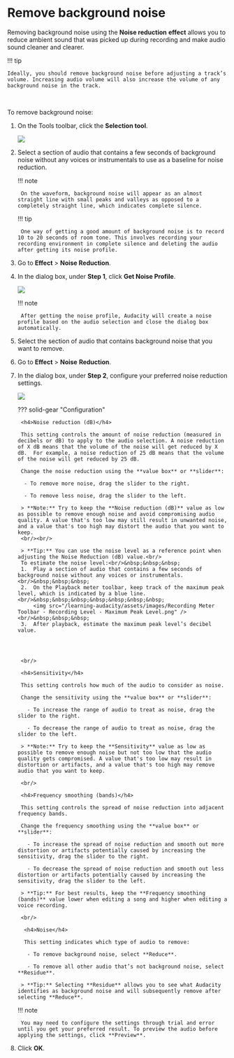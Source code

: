 # Remove background noise

Removing background noise using the **Noise reduction** **effect** allows you to reduce ambient sound that was picked up during recording and make audio sound cleaner and clearer.

!!! tip

    Ideally, you should remove background noise before adjusting a track’s volume. Increasing audio volume will also increase the volume of any background noise in the track.

</br>

To remove background noise:

1. On the Tools toolbar, click the **Selection tool**.

    <img src="/learning-audacity/assets/images/Tools Toolbar - Selection Tool.png" />

2. Select a section of audio that contains a few seconds of background noise without any voices or instrumentals to use as a baseline for noise reduction.

    !!! note 
    
        On the waveform, background noise will appear as an almost straight line with small peaks and valleys as opposed to a completely straight line, which indicates complete silence.

    !!! tip

        One way of getting a good amount of background noise is to record 10 to 20 seconds of room tone. This involves recording your recording environment in complete silence and deleting the audio after getting its noise profile.

3. Go to **Effect** \> **Noise Reduction**.

4. In the dialog box, under **Step 1**, click **Get Noise Profile**.

    <img src="/learning-audacity/assets/images/Noise reduction dialog box - step 1.png" />

    !!! note
    
        After getting the noise profile, Audacity will create a noise profile based on the audio selection and close the dialog box automatically.

5. Select the section of audio that contains background noise that you want to remove.

6. Go to **Effect** \> **Noise** **Reduction**.

7. In the dialog box, under **Step 2**, configure your preferred noise reduction settings.

    <img src="/learning-audacity/assets/images/Noise reduction dialog box - step 2.png" />
    
    ??? solid-gear "Configuration"

        <h4>Noise reduction (dB)</h4>

        This setting controls the amount of noise reduction (measured in decibels or dB) to apply to the audio selection. A noise reduction of X dB means that the volume of the noise will get reduced by X dB.  For example, a noise reduction of 25 dB means that the volume of the noise will get reduced by 25 dB.
        
        Change the noise reduction using the **value box** or **slider**:

         - To remove more noise, drag the slider to the right.

         - To remove less noise, drag the slider to the left.
        
        > **Note:** Try to keep the **Noise reduction (dB)** value as low as possible to remove enough noise and avoid compromising audio quality. A value that's too low may still result in unwanted noise, and a value that's too high may distort the audio that you want to keep.
        <br/><br/>

        > **Tip:** You can use the noise level as a reference point when adjusting the Noise Reduction (dB) value.<br/>
        To estimate the noise level:<br/>&nbsp;&nbsp;&nbsp;
       	1.  Play a section of audio that contains a few seconds of background noise without any voices or instrumentals.<br/>&nbsp;&nbsp;&nbsp;
       	2.  On the Playback meter toolbar, keep track of the maximum peak level, which is indicated by a blue line.<br/>&nbsp;&nbsp;&nbsp;&nbsp;&nbsp;&nbsp;&nbsp;
            <img src="/learning-audacity/assets/images/Recording Meter Toolbar - Recording Level - Maximum Peak Level.png" /><br/>&nbsp;&nbsp;&nbsp;
       	3.  After playback, estimate the maximum peak level’s decibel value.




        <br/>

        <h4>Sensitivity</h4> 

        This setting controls how much of the audio to consider as noise. 
        
        Change the sensitivity using the **value box** or **slider**:

          - To increase the range of audio to treat as noise, drag the slider to the right.

          - To decrease the range of audio to treat as noise, drag the slider to the left.
        
        > **Note:** Try to keep the **Sensitivity** value as low as possible to remove enough noise but not too low that the audio quality gets compromised. A value that's too low may result in distortion or artifacts, and a value that's too high may remove audio that you want to keep.

        <br/>

        <h4>Frequency smoothing (bands)</h4> 
        
        This setting controls the spread of noise reduction into adjacent frequency bands. 
        
        Change the frequency smoothing using the **value box** or **slider**:

          - To increase the spread of noise reduction and smooth out more distortion or artifacts potentially caused by increasing the sensitivity, drag the slider to the right.

          - To decrease the spread of noise reduction and smooth out less distortion or artifacts potentially caused by increasing the sensitivity, drag the slider to the left.
        
        > **Tip:** For best results, keep the **Frequency smoothing (bands)** value lower when editing a song and higher when editing a voice recording.

        <br/>

         <h4>Noise</h4>

         This setting indicates which type of audio to remove:

          - To remove background noise, select **Reduce**.

          - To remove all other audio that’s not background noise, select **Residue**.

        > **Tip:** Selecting **Residue** allows you to see what Audacity identifies as background noise and will subsequently remove after selecting **Reduce**.
  
    !!! note
    
        You may need to configure the settings through trial and error until you get your preferred result. To preview the audio before applying the settings, click **Preview**.

8. Click **OK**.

<br/>